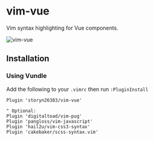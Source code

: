 # vim-vue

Vim syntax highlighting for Vue components.

![vim-vue](https://i.imgur.com/7vpgGQG.png)

## Installation

### Using Vundle

Add the following to your `.vimrc` then run `:PluginInstall`

```viml
Plugin 'storyn26383/vim-vue'

" Optional:
Plugin 'digitaltoad/vim-pug'
Plugin 'pangloss/vim-javascript'
Plugin 'hail2u/vim-css3-syntax'
Plugin 'cakebaker/scss-syntax.vim'
```
